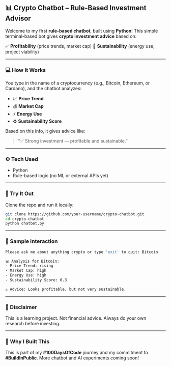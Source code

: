 ## 📊 Crypto Chatbot – Rule-Based Investment Advisor

Welcome to my first **rule-based chatbot**, built using **Python**!
This simple terminal-based bot gives **crypto investment advice** based on:

✅ **Profitability** (price trends, market cap)
🌱 **Sustainability** (energy use, project viability)

---

### 💻 How It Works

You type in the name of a cryptocurrency (e.g., Bitcoin, Ethereum, or Cardano), and the chatbot analyzes:

* 📈 **Price Trend**
* 💰 **Market Cap**
* ⚡ **Energy Use**
* ♻️ **Sustainability Score**

Based on this info, it gives advice like:

> “✅ Strong investment — profitable and sustainable.”

---

### ⚙️ Tech Used

* Python
* Rule-based logic (no ML or external APIs yet)

---

### 🚀 Try It Out

Clone the repo and run it locally:

```bash
git clone https://github.com/your-username/crypto-chatbot.git
cd crypto-chatbot
python chatbot.py
```

---

### 🔖 Sample Interaction

```bash
Please ask me about anything crypto or type 'exit' to quit: Bitcoin

📊 Analysis for Bitcoin:
- Price Trend: rising
- Market Cap: high
- Energy Use: high
- Sustainability Score: 0.3

⚠️ Advice: Looks profitable, but not very sustainable.
```

---

### 📌 Disclaimer

This is a learning project. Not financial advice.
Always do your own research before investing.

---

### 🧠 Why I Built This

This is part of my **#100DaysOfCode** journey and my commitment to **#BuildInPublic**.
More chatbot and AI experiments coming soon!


